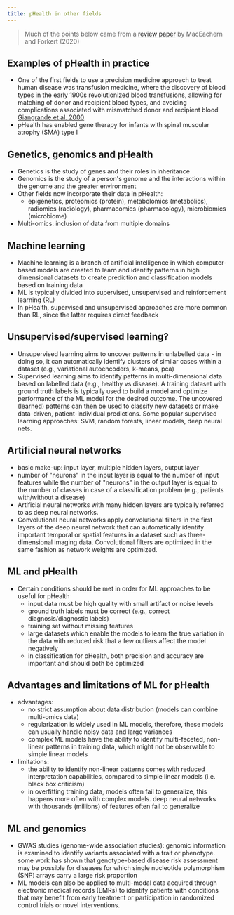 ```yaml
---
title: pHealth in other fields
---
```


> Much of the points below came from a [review paper](https://pubmed.ncbi.nlm.nih.gov/33091314/) by MacEachern and Forkert (2020)

## Examples of pHealth in practice
* One of the first fields to use a precision medicine approach to treat human disease was transfusion medicine, where the discovery of blood types in the early 1900s revolutionized blood transfusions, allowing for matching of donor and recipient blood types, and avoiding complications associated with mismatched donor and recipient blood [Giangrande et al. 2000](https://onlinelibrary.wiley.com/doi/full/10.1046/j.1365-2141.2000.02139.x)
* pHealth has enabled gene therapy for infants with spinal muscular atrophy (SMA) type I

## Genetics, genomics and pHealth
* Genetics is the study of genes and their roles in inheritance 
* Genomics is the study of a person's genome and the interactions within the genome and the greater environment
* Other fields now incorporate their data in pHealth:
    * epigenetics, proteomics (protein), metabolomics (metabolics), radiomics (radiology), pharmacomics (pharmacology), microbiomics (microbiome)
* Multi-omics: inclusion of data from multiple domains

## Machine learning
* Machine learning is a branch of artificial intelligence in which computer-based models are created to learn and identify patterns in 
high dimensional datasets to create prediction and classification models based on training data
* ML is typically divided into supervised, unsupervised and reinforcement learning (RL)
* In pHealth, supervised and unsupervised approaches are more common than RL, since the latter requires direct feedback 

## Unsupervised/supervised learning?
* Unsupervised learning aims to uncover patterns in unlabelled data - in doing so, it can automatically identify clusters of similar cases within a dataset (e.g., variational autoencoders, k-means, pca)
* Supervised learning aims to identify patterns in multi-dimensional data based on labelled data (e.g., healthy vs disease). A training dataset with ground truth labels is typically used
to build a model and optimize performance of the ML model for the desired outcome. The uncovered (learned) patterns can then be used to classify new datasets or make data-driven, patient-individual predictions. Some popular supervised learning approaches: SVM, random forests, linear models, deep neural nets.

## Artificial neural networks
* basic make-up: input layer, multiple hidden layers, output layer
* number of "neurons" in the input layer is equal to the number of input features while the number of "neurons" in the output layer is equal to the number of classes in case of a classification problem (e.g., patients with/without a disease)
* Artificial neural networks with many hidden layers are typically referred to as deep neural networks. 
* Convolutional neural networks apply convolutional filters in the first layers of the deep neural network that can automatically identify important temporal or spatial features in a dataset such as three-dimensional imaging data. Convolutional filters are optimized in the same fashion as network weights are optimized. 

## ML and pHealth
* Certain conditions should be met in order for ML approaches to be useful for pHealth
    * input data must be high quality with small artifact or noise levels
    * ground truth labels must be correct (e.g., correct diagnosis/diagnostic labels)
    * training set without missing features
    * large datasets which enable the models to learn the true variation in the data with reduced risk that a few outliers affect the model negatively
    * in classification for pHealth, both precision and accuracy are important and should both be optimized

## Advantages and limitations of ML for pHealth
* advantages:
    * no strict assumption about data distribution (models can combine multi-omics data)
    * regularization is widely used in ML models, therefore, these models can usually handle noisy data and large variances
    * complex ML models have the ability to identify multi-faceted, non-linear patterns in training data, which might not be observable to simple linear models
* limitations:
    * the ability to identify non-linear patterns comes with reduced interpretation capabilities, compared to simple linear models (i.e. black box criticism)
    * in overfitting training data, models often fail to generalize, this happens more often with complex models. deep neural networks with thousands (millions) of features often fail to generalize

## ML and genomics
* GWAS studies (genome-wide association studies): genomic information is examined to identify variants associated with a trait or phenotype. some work has shown that genotype-based disease risk assessment may be possible for diseases for which single nucleotide polymorphism (SNP) arrays carry a large risk proportion
* ML models can also be applied to multi-modal data acquired through electronic medical records (EMRs) to identify patients with conditions that may benefit from early treatment or participation in randomized control trials or novel interventions. 